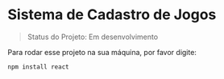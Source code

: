 # Sistema de Cadastro de Jogos

> Status do Projeto: Em desenvolvimento 


Para rodar esse projeto na sua máquina, por favor digite:
```
npm install react
```
